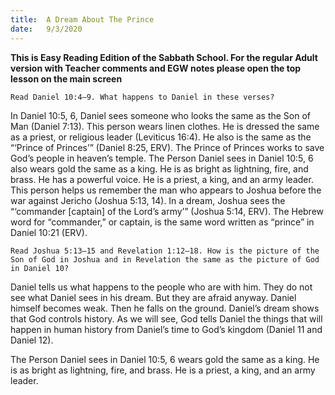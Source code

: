 ```yaml
---
title:  A Dream About The Prince
date:   9/3/2020
---
```


**This is Easy Reading Edition of the Sabbath School. For the regular Adult version with Teacher comments and EGW notes please open the top lesson on the main screen** 

`Read Daniel 10:4–9. What happens to Daniel in these verses?`

In Daniel 10:5, 6, Daniel sees someone who looks the same as the Son of Man (Daniel 7:13). This person wears linen clothes. He is dressed the same as a priest, or religious leader (Leviticus 16:4). He also is the same as the “‘Prince of Princes’” (Daniel 8:25, ERV). The Prince of Princes works to save God’s people in heaven’s temple. The Person Daniel sees in Daniel 10:5, 6 also wears gold the same as a king. He is as bright as lightning, fire, and brass. He has a powerful voice. He is a priest, a king, and an army leader. This person helps us remember the man who appears to Joshua before the war against Jericho (Joshua 5:13, 14). In a dream, Joshua sees the “‘commander [captain] of the Lord’s army’” (Joshua 5:14, ERV). The Hebrew word for “commander,” or captain, is the same word written as “prince” in Daniel 10:21 (ERV).

`Read Joshua 5:13–15 and Revelation 1:12–18. How is the picture of the Son of God in Joshua and in Revelation the same as the picture of God in Daniel 10?`

Daniel tells us what happens to the people who are with him. They do not see what Daniel sees in his dream. But they are afraid anyway. Daniel himself becomes weak. Then he falls on the ground. Daniel’s dream shows that God controls history. As we will see, God tells Daniel the things that will happen in human history from Daniel’s time to God’s kingdom (Daniel 11 and Daniel 12).

The Person Daniel sees in Daniel 10:5, 6 wears gold the same as a king. He is as bright as lightning, fire, and brass. He is a priest, a king, and an army leader.
